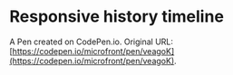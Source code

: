 # Responsive history timeline

A Pen created on CodePen.io. Original URL: [https://codepen.io/microfront/pen/veagoK](https://codepen.io/microfront/pen/veagoK).


